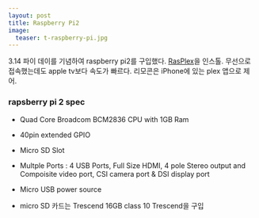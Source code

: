 ```yaml
---
layout: post
title: Raspberry Pi2
image:
  teaser: t-raspberry-pi.jpg
---
```


3.14 파이 데이를 기념하여 raspberry pi2를 구입했다. [RasPlex](http://www.rasplex.com/index.html)을
인스톨. 무선으로 접속했는데도 apple tv보다 속도가 빠르다. 리모콘은 iPhone에 있는 plex 앱으로 제어.

### rapsberry pi 2 spec

- Quad Core Broadcom BCM2836 CPU with 1GB Ram
- 40pin extended GPIO
- Micro SD Slot
- Multple Ports : 4 USB Ports, Full Size HDMI, 4 pole Stereo output and Compoisite video port, CSI
  camera port & DSI display port
- Micro USB power source

- micro SD 카드는 Trescend 16GB class 10 Trescend을 구입
